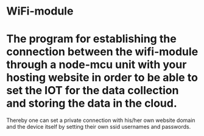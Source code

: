 # WiFi-module

# The program for establishing the connection between the wifi-module through a node-mcu unit with your hosting website in order to be able to set the IOT for the data collection and storing the data in the cloud.
   
Thereby one can set a private connection with his/her own website domain and the device itself by setting their own ssid usernames and passwords.
